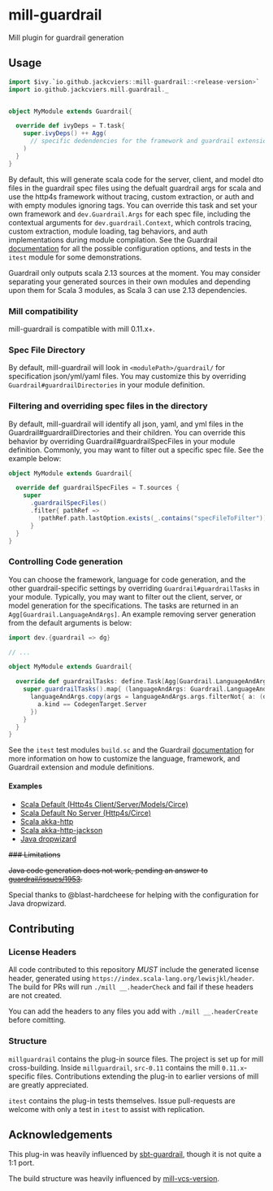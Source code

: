 # mill-guardrail
Mill plugin for guardrail generation

## Usage

```scala
import $ivy.`io.github.jackcviers::mill-guardrail::<release-version>`
import io.github.jackcviers.mill.guardrail._


object MyModule extends Guardrail{

  override def ivyDeps = T.task{
    super.ivyDeps() ++ Agg(
	  // specific dedendencies for the framework and guardrail extensions you choose to use.
	)
  }
}
```

By default, this will generate scala code for the server, client, and
model dto files in the guardrail spec files using the defualt
guardrail args for scala and use the http4s framework without tracing,
custom extraction, or auth and with empty modules ignoring tags. You
can override this task and set your own framework and
`dev.Guardrail.Args` for each spec file, including the contextual
arguments for `dev.guardrail.Context`, which controls tracing, custom
extraction, module loading, tag behaviors, and auth implementations
during module compilation. See the Guardrail
[documentation](https://guardrail.dev) for all the possible
configuration options, and tests in the `itest` module for some
demonstrations.

Guardrail only outputs scala 2.13 sources at the moment. You may
consider separating your generated sources in their own modules and
depending upon them for Scala 3 modules, as Scala 3 can use 2.13
dependencies.

### Mill compatibility

mill-guardrail is compatible with mill 0.11.x+.

### Spec File Directory

By default, mill-guardrail will look in `<modulePath>/guardrail/` for
specification json/yml/yaml files. You may customize this by
overriding `Guardrail#guardrailDirectories` in your module definition.

### Filtering and overriding spec files in the directory

By default, mill-guardrail will identify all json, yaml, and yml files
in the Guardrail#guardrailDirectories and their children. You can
override this behavior by overriding Guardrail#guardrailSpecFiles in
your module definition. Commonly, you may want to filter out a
specific spec file. See the example below:

```scala
object MyModule extends Guardrail{

  override def guardrailSpecFiles = T.sources {
    super
      .guardrailSpecFiles()
	  .filter{ pathRef => 
	    !pathRef.path.lastOption.exists(_.contains("specFileToFilter"))
	  }
  }
}
```

### Controlling Code generation

You can choose the framework, language for code generation, and the
other guardrail-specific settings by overriding
`Guardrail#guardrailTasks` in your module. Typically, you may want to
filter out the client, server, or model generation for the
specifications. The tasks are returned in an
`Agg[Guardrail.LanguageAndArgs]`. An example removing server
generation from the default arguments is below:

```scala
import dev.{guardrail => dg}

// ...

object MyModule extends Guardrail{

  override def guardrailTasks: define.Task[Agg[Guardrail.LanguageAndArgs]] = T.task{
    super.guardrailTasks().map{ (languageAndArgs: Guardrail.LanguageAndArgs) =>
	  languageAndArgs.copy(args = languageAndArgs.args.filterNot{ a: (dg.Args) =>
	    a.kind == CodegenTarget.Server
	  })
	}
  }
}
```

See the `itest` test modules `build.sc` and the Guardrail
[documentation](https://guardrail.dev) for more information on how to
customize the language, framework, and Guardrail extension and module
definitions.

#### Examples

- [Scala Default (Http4s Client/Server/Models/Circe)](itest/src/pet-shop-full.build.sc)
- [Scala Default No Server (Http4s/Circe)](itest/src/pet-shop-no-server.build.sc)
- [Scala akka-http](itest/src/pet-shop-scala-akka-http.build.sc)
- [Scala akka-http-jackson](itest/src/pet-shop-scala-akka-http-jackson.build.sc)
- [Java dropwizard](itest/src/pet-shop-full-dropwizard.build.sc)

~~### Limitations~~

~~Java code generation does not work, pending an answer to~~
~~[guardrail/issues/1953](https://github.com/guardrail-dev/guardrail/issues/1953).~~

Special thanks to @blast-hardcheese for helping with the configuration for Java dropwizard.


## Contributing

### License Headers

All code contributed to this repository _MUST_ include the generated
license header, generated using
`https://index.scala-lang.org/lewisjkl/header`. The build for PRs will
run `./mill __.headerCheck` and fail if these headers are not created.

You can add the headers to any files you add with `./mill
__.headerCreate` before comitting.

### Structure

`millguardrail` contains the plug-in source files. The project is set
up for mill cross-building. Inside `millguardrail`, `src-0.11`
contains the mill `0.11.x`-specific files. Contributions extending the
plug-in to earlier versions of mill are greatly appreciated.

`itest` contains the plug-in tests themselves. Issue pull-requests are
welcome with only a test in `itest` to assist with replication.

## Acknowledgements

This plug-in was heavily influenced by
[sbt-guardrail](https://github.com/guardrail-dev/sbt-guardrail),
though it is not quite a 1:1 port.

The build structure was heavily influenced by
[mill-vcs-version](https://github.com/lefou/mill-vcs-version).



